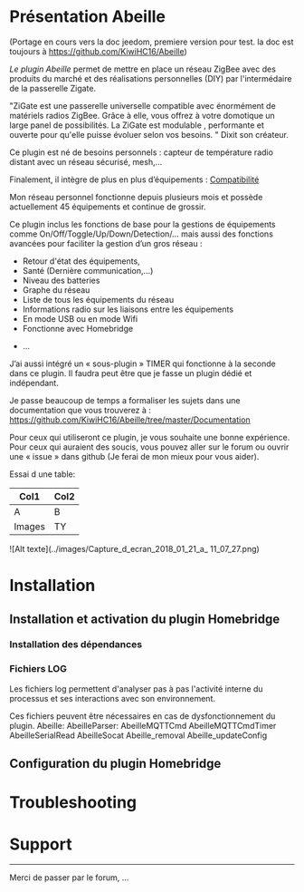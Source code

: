 # Présentation Abeille


(Portage en cours vers la doc jeedom, premiere version pour test. la doc est toujours à https://github.com/KiwiHC16/Abeille)


*Le plugin Abeille*  permet de mettre en place un réseau ZigBee avec des produits du marché et des réalisations personnelles (DIY) par l'intermédaire de la passerelle Zigate.

"ZiGate est une passerelle universelle compatible avec énormément de matériels radios ZigBee. Grâce à elle, vous offrez à votre domotique un large panel de possibilités. La ZiGate est modulable , performante et ouverte pour qu'elle puisse évoluer selon vos besoins.
"
Dixit son créateur.

Ce plugin est né de besoins personnels : capteur de température radio distant avec un réseau sécurisé, mesh,… 

Finalement, il intègre de plus en plus d’équipements :
[Compatibilité](https://github.com/KiwiHC16/Abeille/blob/master/Documentation/040_Compatibilite.adoc)

Mon réseau personnel fonctionne depuis plusieurs mois et possède actuellement 45 équipements et continue de grossir.

Ce plugin inclus les fonctions de base pour la gestions de équipements comme On/Off/Toggle/Up/Down/Detection/… mais aussi des fonctions avancées pour faciliter la gestion d’un gros réseau :
* Retour d'état des équipements,    
* Santé (Dernière communication,…)
* Niveau des batteries 
* Graphe du réseau
* Liste de tous les équipements du réseau
* Informations radio sur les liaisons entre les équipements
* En mode USB ou en mode Wifi
* Fonctionne avec Homebridge
-    …

J’ai aussi intégré un « sous-plugin » TIMER qui fonctionne à la seconde dans ce plugin. Il faudra peut être que je fasse un plugin dédié et indépendant.

Je passe beaucoup de temps a formaliser les sujets dans une documentation que vous trouverez à : 
https://github.com/KiwiHC16/Abeille/tree/master/Documentation

Pour ceux qui utiliseront ce plugin, je vous souhaite une bonne expérience. Pour ceux qui auraient des soucis, vous pouvez aller sur le forum ou ouvrir une « issue » dans github (Je ferai de mon mieux pour vous aider).

Essai d une table:

Col1 | Col2
-----|-----
A | B
Images | TY

![Alt texte](../images/Capture_d_ecran_2018_01_21_a_ 11_07_27.png)

# Installation

## Installation et activation du plugin Homebridge

### Installation des dépendances


### Fichiers LOG


Les fichiers log permettent d'analyser pas à pas l'activité interne du processus et ses interactions avec son environnement.

Ces fichiers peuvent être nécessaires en cas de dysfonctionnement du plugin.
Abeille:
AbeilleParser:
AbeilleMQTTCmd
AbeilleMQTTCmdTimer
AbeilleSerialRead
AbeilleSocat
Abeille_removal
Abeille_updateConfig


## Configuration du plugin Homebridge


# Troubleshooting

# Support
-------
Merci de passer par le forum, ...

